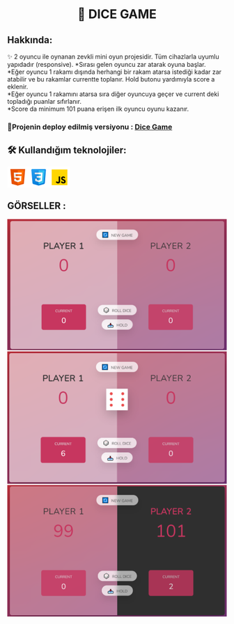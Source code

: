 <h1 align="center">🎲 DICE GAME </h1>
<!-- DICE GAME i, The Complate Javascript Course - 'Jonas Schmedtmann' eşliğinde  oluşturdum.-->

<h2>Hakkında:</h2>
✨ 2 oyuncu ile oynanan zevkli mini oyun projesidir. Tüm cihazlarla uyumlu yapıdadır (responsive).
*Sırası gelen oyuncu zar atarak oyuna başlar. <br>
*Eğer oyuncu 1 rakamı dışında herhangi bir rakam atarsa istediği kadar zar atabilir ve bu rakamlar currentte toplanır. Hold butonu yardımıyla score a eklenir.<br>
*Eğer oyuncu 1 rakamını atarsa sıra diğer oyuncuya geçer ve current deki topladığı puanlar sıfırlanır.<br>
*Score da minimum 101 puana erişen ilk oyuncu oyunu kazanır.<br>

<h3>🔴Projenin deploy edilmiş versiyonu : <a href="https://dice-game-betul.netlify.app/">Dice Game</a></h3>
 
<h2> 🛠 Kullandığım teknolojiler:</h2>
<div style ="display:flex;">
<img src="./icon/html-icon.png"/>
<img src="./icon/css-icon.png"/>
<img src="./icon/js-icon.png"/>
</div>
<h2> GÖRSELLER :</h2>
<img src="img/diceGameStart.png"/>
<img src="img/dice.png"/>
<img src="img/winGame.png"/>



